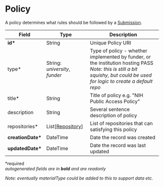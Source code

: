 # Policy

A policy determines what rules should be followed by a [Submission](Submission.md).

| Field  		| Type  		| Description |
| ------------- | ------------- | ------------- |
| __id*__ | String | Unique Policy URI |
| type* | String: _university_, _funder_ | Type of policy - whether implemented by funder, or the institution hosting PASS _Note: this is still a bit squishy, but could be used for logic to create a default repo_|
| title* | String | Title of policy e.g. "NIH Public Access Policy" |
| description | String | Several sentence description of policy |
| repositories* | List[[Repository](Repository.md)] | List of repositories that can satisfying this policy |
| __creationDate*__ | DateTime | Date the record was created |
| __updatedDate*__ | DateTime | Date the record was last updated |

*required  
_autogenerated fields are in **bold** and are readonly_

_Note: eventually materialType could be added to this to support data etc._
